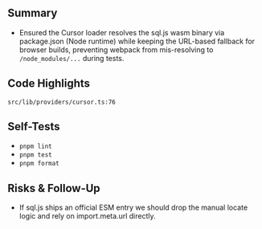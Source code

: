 ## Summary

- Ensured the Cursor loader resolves the sql.js wasm binary via package.json (Node runtime) while keeping the URL-based fallback for browser builds, preventing webpack from mis-resolving to `/node_modules/...` during tests.

## Code Highlights

```text
src/lib/providers/cursor.ts:76
```

## Self-Tests

- `pnpm lint`
- `pnpm test`
- `pnpm format`

## Risks & Follow-Up

- If sql.js ships an official ESM entry we should drop the manual locate logic and rely on import.meta.url directly.
